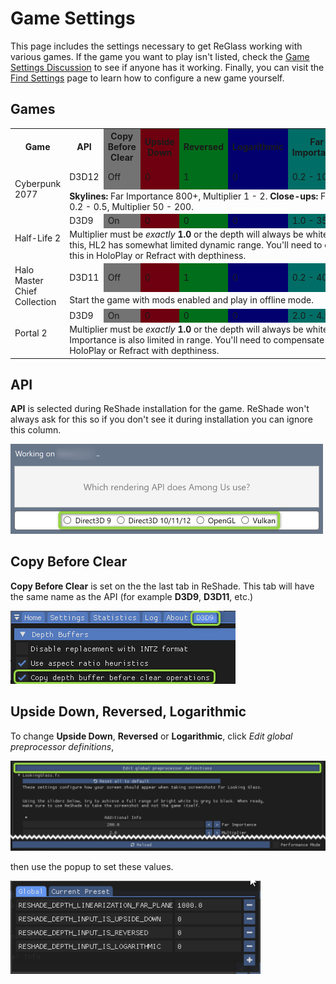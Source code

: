 # Game Settings
This page includes the settings necessary to get ReGlass working with various games. If the game you want to play isn't listed, check the [Game Settings Discussion][GameSettingsDisc] to see if anyone has it working. Finally, you can visit the [Find Settings](FindSettings.md) page to learn how to configure a new game yourself.

## Games

<table>
  <colgroup>
    <col>
    <col>
	<col style="background-color:#737373">
	<col style="background-color:#6e000f">
	<col style="background-color:#006e1a">
	<col style="background-color:#02006e">
	<col style="background-color:#006e66">
	<col style="background-color:#00616e">
  </colgroup>
  <tr>
    <th>Game</th>
    <th width="12%">API</th>
	<th width="12%">Copy Before Clear</th>
	<th width="12%">Upside Down</th>
	<th width="12%">Reversed</th>
	<th width="12%">Logarithmic</th>
	<th width="12%">Far Importance</th>
	<th width="12%">Multiplier</th>
  </tr>
  <tr>
	<td rowspan="2">Cyberpunk 2077</td>
	<td>D3D12</td>
	<td>Off</td>
	<td>0</td>
	<td>1</td>
	<td>0</td>
	<td>0.2 - 1000</td>
	<td>0.1 - 200</td>
  </tr>
  <tr>
    <td colspan="7"><b>Skylines:</b> Far Importance 800+, Multiplier 1 - 2. <b>Close-ups:</b> Far Importance 0.2 - 0.5, Multiplier 50 - 200.</td>
  </tr>
  <tr>
	<td rowspan="2">Half-Life 2</td>
	<td>D3D9</td>
	<td>On</td>
	<td>0</td>
	<td>0</td>
	<td>0</td>
	<td>1.0 - 350</td>
	<td><b>1.0</b></td>
  </tr>
  <tr>
    <td colspan="7">Multiplier must be <i>exactly</i> <b>1.0</b> or the depth will always be white. Because of this, HL2 has somewhat limited dynamic range. You'll need to compensate for this in HoloPlay or Refract with depthiness.</td>
  </tr>
  <tr>
	<td rowspan="2">Halo Master Chief Collection</td>
	<td>D3D11</td>
	<td>Off</td>
	<td>0</td>
	<td>1</td>
	<td>0</td>
	<td>0.2 - 400</td>
	<td>0.5 - 100</td>
  </tr>
  <tr>
    <td colspan="7">Start the game with mods enabled and play in offline mode.</td>
  </tr>
  <tr>
	<td rowspan="2">Portal 2</td>
	<td>D3D9</td>
	<td>On</td>
	<td>0</td>
	<td>0</td>
	<td>0</td>
	<td>2.0 - 4.5</td>
	<td><b>1.0</b></td>
  </tr>
  <tr>
    <td colspan="7">Multiplier must be <i>exactly</i> <b>1.0</b> or the depth will always be white. Far Importance is also limited in range. You'll need to compensate for this in HoloPlay or Refract with depthiness.</td>
  </tr>
</table>

## API
**API** is selected during ReShade installation for the game. ReShade won't always ask for this so if you don't see it during installation you can ignore this column.

<img src="Images/APISelection.png" width=500>

## Copy Before Clear
**Copy Before Clear** is set on the the last tab in ReShade. This tab will have the same name as the API (for example **D3D9**, **D3D11**, etc.)

<img src="Images/CopyDepthBeforeClear.png">

## Upside Down, Reversed, Logarithmic
To change **Upside Down**, **Reversed** or **Logarithmic**, click *Edit global preprocessor definitions*,

<img src="Images/PreProcButton.png" width=600>

then use the popup to set these values.

<img src="Images/GlobalSettings.png" width=400>

[GameSettingsDisc]: https://github.com/jbienz/ReGlass/discussions/2 "Games Setting Discussion"
